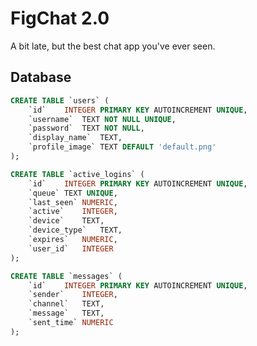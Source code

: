 # FigChat 2.0

A bit late, but the best chat app you've ever seen.

## Database

```sql
CREATE TABLE `users` (
	`id`	INTEGER PRIMARY KEY AUTOINCREMENT UNIQUE,
	`username`	TEXT NOT NULL UNIQUE,
	`password`	TEXT NOT NULL,
	`display_name`	TEXT,
	`profile_image`	TEXT DEFAULT 'default.png'
);
```

```sql
CREATE TABLE `active_logins` (
	`id`	INTEGER PRIMARY KEY AUTOINCREMENT UNIQUE,
	`queue`	TEXT UNIQUE,
	`last_seen`	NUMERIC,
	`active`	INTEGER,
	`device`	TEXT,
	`device_type`	TEXT,
	`expires`	NUMERIC,
	`user_id`	INTEGER
);
```

```sql
CREATE TABLE `messages` (
	`id`	INTEGER PRIMARY KEY AUTOINCREMENT UNIQUE,
	`sender`	INTEGER,
	`channel`	TEXT,
	`message`	TEXT,
	`sent_time`	NUMERIC
);
```
